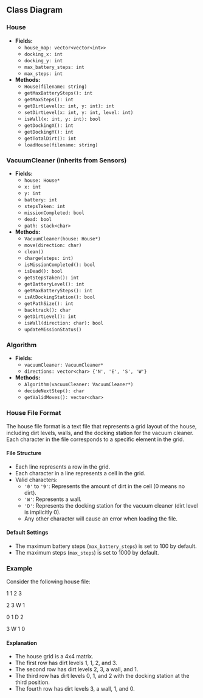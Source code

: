## Class Diagram

### House

- **Fields:**
  - `house_map: vector<vector<int>>`
  - `docking_x: int`
  - `docking_y: int`
  - `max_battery_steps: int`
  - `max_steps: int`
- **Methods:**
  - `House(filename: string)`
  - `getMaxBatterySteps(): int`
  - `getMaxSteps(): int`
  - `getDirtLevel(x: int, y: int): int`
  - `setDirtLevel(x: int, y: int, level: int)`
  - `isWall(x: int, y: int): bool`
  - `getDockingX(): int`
  - `getDockingY(): int`
  - `getTotalDirt(): int`
  - `loadHouse(filename: string)`

### VacuumCleaner (inherits from Sensors)

- **Fields:**
  - `house: House*`
  - `x: int`
  - `y: int`
  - `battery: int`
  - `stepsTaken: int`
  - `missionCompleted: bool`
  - `dead: bool`
  - `path: stack<char>`
- **Methods:**
  - `VacuumCleaner(house: House*)`
  - `move(direction: char)`
  - `clean()`
  - `charge(steps: int)`
  - `isMissionCompleted(): bool`
  - `isDead(): bool`
  - `getStepsTaken(): int`
  - `getBatteryLevel(): int`
  - `getMaxBatterySteps(): int`
  - `isAtDockingStation(): bool`
  - `getPathSize(): int`
  - `backtrack(): char`
  - `getDirtLevel(): int`
  - `isWall(direction: char): bool`
  - `updateMissionStatus()`

### Algorithm

- **Fields:**
  - `vacuumCleaner: VacuumCleaner*`
  - `directions: vector<char> {'N', 'E', 'S', 'W'}`
- **Methods:**
  - `Algorithm(vacuumCleaner: VacuumCleaner*)`
  - `decideNextStep(): char`
  - `getValidMoves(): vector<char>`

### House File Format

The house file format is a text file that represents a grid layout of the house, including dirt levels, walls, and the docking station for the vacuum cleaner. Each character in the file corresponds to a specific element in the grid.

#### File Structure

- Each line represents a row in the grid.
- Each character in a line represents a cell in the grid.
- Valid characters:
  - `'0'` to `'9'`: Represents the amount of dirt in the cell (0 means no dirt).
  - `'W'`: Represents a wall.
  - `'D'`: Represents the docking station for the vacuum cleaner (dirt level is implicitly 0).
  - Any other character will cause an error when loading the file.

#### Default Settings

- The maximum battery steps (`max_battery_steps`) is set to 100 by default.
- The maximum steps (`max_steps`) is set to 1000 by default.

### Example

Consider the following house file:

1 1 2 3

2 3 W 1

0 1 D 2

3 W 1 0

#### Explanation

- The house grid is a 4x4 matrix.
- The first row has dirt levels 1, 1, 2, and 3.
- The second row has dirt levels 2, 3, a wall, and 1.
- The third row has dirt levels 0, 1, and 2 with the docking station at the third position.
- The fourth row has dirt levels 3, a wall, 1, and 0.
